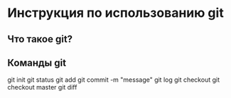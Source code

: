 # Инструкция по использованию git

## Что такое git?

## Команды git
git init
git status
git add
git commit -m "message"
git log
git checkout
git checkout master
git diff
